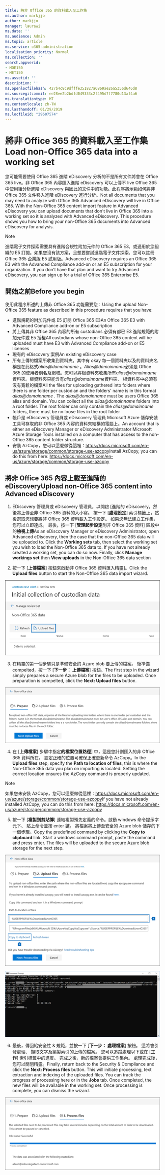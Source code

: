 ```yaml
---
title: 將非 Office 365 的資料載入至工作集
ms.author: markjjo
author: markjjo
manager: laurawi
ms.date: ''
ms.audience: Admin
ms.topic: article
ms.service: o365-administration
localization_priority: Normal
ms.collection: ''
search.appverid:
- MOE150
- MET150
ms.assetid: ''
description: ''
ms.openlocfilehash: 427b4c8c9dfffe351827a6869ae26a5356d646d8
ms.sourcegitcommit: ee28ee2b2bdfd049333c2f495d7f7780d13af4a6
ms.translationtype: MT
ms.contentlocale: zh-TW
ms.lasthandoff: 01/29/2019
ms.locfileid: "29607574"
---
```

# <a name="load-non-office-365-data-into-a-working-set"></a><span data-ttu-id="4d571-102">將非 Office 365 的資料載入至工作集</span><span class="sxs-lookup"><span data-stu-id="4d571-102">Load non-Office 365 data into a working set</span></span>

<span data-ttu-id="4d571-p101">您可能需要使用 Office 365 進階 eDiscovery 分析的不是所有文件將會在 Office 365 live。非 Office 365 內容匯入進階 eDiscovery 可以上傳不 live Office 365 中使用組分析進階 eDiscovery 與因此的文件中的功能。此程序將示範如何將非 Office 365 文件移入進階 eDiscovery 進行分析。</span><span class="sxs-lookup"><span data-stu-id="4d571-p101">Not all documents that you may need to analyze with Office 365 Advanced eDiscovery will live in Office 365. With the Non-Office 365 content import feature in Advanced eDiscovery you can upload documents that don't live in Office 365 into a working set so it is analyzed with Advanced eDiscovery. This procedure shows you how to bring your non-Office 365 documents into Advanced eDiscovery for analysis.</span></span>

>[!Note]
><span data-ttu-id="4d571-p102">進階電子文件探索需要具有進階合規性附加元件的 Office 365 E3，或適用於您組織的 E5 訂閱。如果您沒有該方案，且想要嘗試進階電子文件探索，您可以註冊 Office 365 企業版 E5 試用版。</span><span class="sxs-lookup"><span data-stu-id="4d571-p102">Advanced eDiscovery requires an Office 365 E3 with the Advanced Compliance add-on or an E5 subscription for your organization. If you don't have that plan and want to try Advanced eDiscovery, you can sign up for a trial of Office 365 Enterprise E5.</span></span>

## <a name="before-you-begin"></a><span data-ttu-id="4d571-108">開始之前</span><span class="sxs-lookup"><span data-stu-id="4d571-108">Before you begin</span></span>
<span data-ttu-id="4d571-109">使用此程序所述的上傳非 Office 365 功能需要您：</span><span class="sxs-lookup"><span data-stu-id="4d571-109">Using the upload Non-Office 365 feature as described in this procedure requires that you have:</span></span>
* <span data-ttu-id="4d571-110">進階規範的附加元件或 E5 訂閱 Office 365 E3</span><span class="sxs-lookup"><span data-stu-id="4d571-110">An Office 365 E3 with Advanced Compliance add-on or E5 subscription</span></span>
* <span data-ttu-id="4d571-111">將上傳其非 Office 365 內容的所有 custodians 必須有都已 E3 進階規範的附加元件或 E5 授權</span><span class="sxs-lookup"><span data-stu-id="4d571-111">All custodians whose non-Office 365 content will be uploaded must have E3 with Advanced Compliance add-on or E5 licenses</span></span>
* <span data-ttu-id="4d571-112">現有的 eDiscovery 案例</span><span class="sxs-lookup"><span data-stu-id="4d571-112">An existing eDiscovery case</span></span>
* <span data-ttu-id="4d571-p103">所有上傳的檔案所收集到資料夾，其中有 okay 每一個資料夾以及的資料夾名稱是在此格式*alias@domainname* 。*Alias@domainname*必須是 Office 365 的使用者別名及網域。您可以將根資料夾收集所有*alias@domainname*資料夾。根資料夾只能含有*alias@domainname*資料夾、 根資料夾中必須有沒有寬鬆的檔案</span><span class="sxs-lookup"><span data-stu-id="4d571-p103">All the files for uploading gathered into folders where there is one folder per custodian and the folders' name is in this format *alias@domainname* . The *alias@domainname* must be users Office 365 alias and domain. You can collect all the *alias@domainname* folders into a root folder. The root folder can only contain the *alias@domainname* folders, there must be no loose files in the root folder</span></span>
* <span data-ttu-id="4d571-117">帳戶是 eDiscovery 管理員或 eDiscovery 管理員 Microsoft Azure 儲存安裝工具可存取的非 Office 365 內容的資料夾結構的電腦上。</span><span class="sxs-lookup"><span data-stu-id="4d571-117">An account that is either an eDiscovery Manager or eDiscovery Administrator Microsoft Azure Storage Tools installed on a computer that has access to the non-Office 365 content folder structure.</span></span>
* <span data-ttu-id="4d571-118">安裝 AzCopy，您可以這麼做從這裡：https://docs.microsoft.com/en-us/azure/storage/common/storage-use-azcopy</span><span class="sxs-lookup"><span data-stu-id="4d571-118">Install AzCopy, you can do this from here: https://docs.microsoft.com/en-us/azure/storage/common/storage-use-azcopy</span></span>

## <a name="upload-non-office-365-content-into-advanced-ediscovery"></a><span data-ttu-id="4d571-119">將非 Office 365 內容上載至進階的 eDiscovery</span><span class="sxs-lookup"><span data-stu-id="4d571-119">Upload non-Office 365 content into Advanced eDiscovery</span></span>
1. <span data-ttu-id="4d571-p104">EDiscovery 管理員或 eDiscovery 管理員，以開啟 [進階的 eDiscovery，然後將上傳至非 Office 365 資料的大小寫。 按一下 [**處理設定**] 索引標籤上，然後選取您想要將非 Office 365 資料載入工作設定。 如果您無法建立工作集，您可以立即達成。 最後，按一下 [**管理起步設定**則非 Office 365 資料] 區段中的**檢視上傳**</span><span class="sxs-lookup"><span data-stu-id="4d571-p104">As an eDiscovery Manager or eDiscovery Administrator, open Advanced eDiscovery, then the case that the non-Office 365 data will be uploaded to.  Click the **Working sets** tab, then select the working set you wish to load the Non-Office 365 data to.  If you have not already created a working set, you can do so now.  Finally, click **Manage workings set** then **View uploads** in the Non-Office 365 data section</span></span>

2. <span data-ttu-id="4d571-124">按一下 [**上傳檔案**] 按鈕來啟動非 Office 365 資料匯入精靈]。</span><span class="sxs-lookup"><span data-stu-id="4d571-124">Click the **Upload files** button to start the Non-Office 365 data import wizard.</span></span>

![上傳檔案](../media/574f4059-4146-4058-9df3-ec97cf28d7c7.png)

3. <span data-ttu-id="4d571-p105">在精靈的第一個步驟只是準備安全的 Azure blob 要上傳的檔案。 後準備 compelted，按一下 [**下一步： 上傳檔案**] 按鈕。</span><span class="sxs-lookup"><span data-stu-id="4d571-p105">The first step in the wizard simply prepares a secure Azure blob for the files to be uploaded.  Once preparation is compelted, click the **Next: Upload files** button.</span></span>

![非 Office 365 匯入-準備](../media/0670a347-a578-454a-9b3d-e70ef47aec57.png)
 
4. <span data-ttu-id="4d571-p106">在 [**上傳檔案**] 步驟中指定**的檔案位置路徑**] 中，這是您計劃匯入的非 Office 365 資料所在。 設定正確的位置可確保正確更新命令 AzCopy。</span><span class="sxs-lookup"><span data-stu-id="4d571-p106">In the **Upload files** step, specify the **Path to location of files**, this is where the Non-Office 365 data you plan on importing is located.  Setting the correct location ensures the AzCopy command is properly updated.</span></span>

> [!NOTE]
> <span data-ttu-id="4d571-131">如果您未安裝 AzCopy，您可以這麼做從這裡：https://docs.microsoft.com/en-us/azure/storage/common/storage-use-azcopy</span><span class="sxs-lookup"><span data-stu-id="4d571-131">If you have not already installed AzCopy, you can do this from here: https://docs.microsoft.com/en-us/azure/storage/common/storage-use-azcopy</span></span>

5. <span data-ttu-id="4d571-p107">按一下 [**複製到剪貼簿**] 連結複製預先定義的命令。啟動 windows 命令提示字元下、 貼上命令並按 enter 鍵。 將檔案將上傳至安全的 Azure blob 儲存的下一個步驟。</span><span class="sxs-lookup"><span data-stu-id="4d571-p107">Copy the predefined command by clicking the **Copy to clipboard** link. Start a windows command prompt, paste the command and press enter.  The files will be uploaded to the secure Azure blob storage for the next step.</span></span>

![非 Office 365 Import-上傳檔案](../media/3ea53b5d-7f9b-4dfc-ba63-90a38c14d41a.png)

![非 Office 365 Import-AzCopy](../media/504e2dbe-f36f-4f36-9b08-04aea85d8250.png)

6. <span data-ttu-id="4d571-p108">最後，傳回給安全性 & 規範，並按一下 [**下一步： 處理檔案**] 按鈕。 這將會引發處理、 擷取文字及編製索引的上傳的檔案。 您可以追蹤處理以下或在 [**工作**] 索引標籤中的進度。 完成之後，新的檔案會提供工作集內。 處理完成後，您可以關閉精靈。</span><span class="sxs-lookup"><span data-stu-id="4d571-p108">Finally, return back to the Security & Compliance and click the **Next: Process files** button.  This will initiate processing, text extraction and indexing of the uploaded files.  You can track the progress of processing here or in the **Jobs** tab.  Once completed, the new files will be available in the working set.  Once processing is complete, you can dismiss the wizard.</span></span>

![非 Office 365 Import-程序的檔案](../media/218b1545-416a-4a9f-9b25-3b70e8508f67.png)


